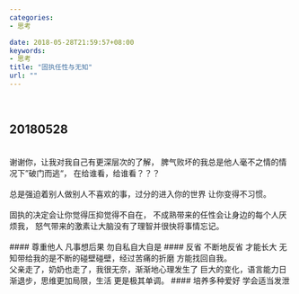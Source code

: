 ```yaml
---
categories:
- 思考

date: 2018-05-28T21:59:57+08:00
keywords:
- 思考
title: "固执任性与无知"
url: ""
---
```


<br/>


## 20180528
<br/>
谢谢你，让我对我自己有更深层次的了解，
脾气败坏的我总是他人毫不之情的情况下”破门而逃“，
在给谁看，给谁看？？？
<br/>
<br/>
总是强迫着别人做别人不喜欢的事，过分的进入你的世界
让你变得不习惯。
<br/>
<br/>
固执的决定会让你觉得压抑觉得不自在，
不成熟带来的任性会让身边的每个人厌烦我，
怒气带来的激素让大脑没有了理智并很快将事情忘记。
<br/>
<br/>
#### 尊重他人 凡事想后果 勿自私自大自是
#### 反省 不断地反省 才能长大
无知带给我的是不断的碰壁碰壁，经过苦痛的折磨
方能找回自我。

<br/>
父亲走了，奶奶也走了，我很无奈，渐渐地心理发生了
巨大的变化，语言能力日渐退步，思维更加局限，生活
更是极其单调。
#### 培养多种爱好 学会适当发泄
<br/>
<br/>
<br/>

<br/>
<br/>
<br/>
<br/>
<!-- http://www.youyax.com/wailian/外部链接 iframe -->
<!iframe frameborder="no" border="0" marginwidth="0" marginheight="0" width=330 height=65 src="http://fs.w.kugou.com/201805282235/f139c69516372a3294f2c35d7c587044/G126/M06/0B/01/XpQEAFpueJCAfzQhAEW9wc-Hv88080.mp3"></iframe>
<br/>
